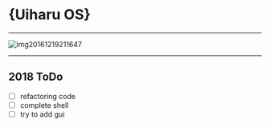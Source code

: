 <p align="center">
    <h1>{Uiharu OS}</h1>
</p>
<hr/>

![img20161219211647](https://cloud.githubusercontent.com/assets/10671733/21323036/ca7ea246-c656-11e6-826e-4127e5b776f1.jpg)

<hr/>

## 2018 ToDo

+ [ ] refactoring code
+ [ ] complete shell
+ [ ] try to add gui
